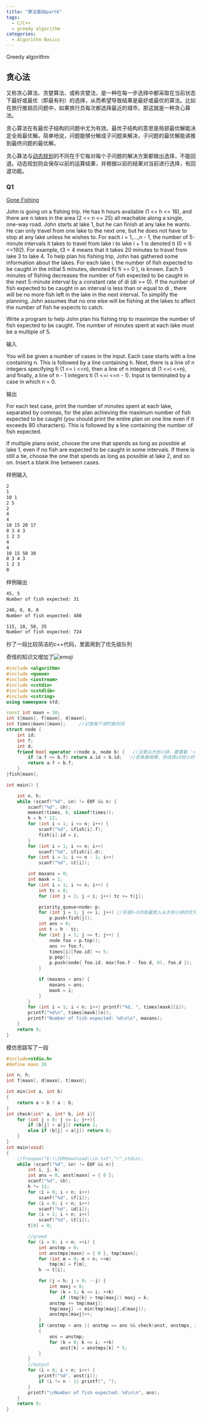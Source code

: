 ```yaml
---
title: "算法基础part6"
tags:
  - C/C++
  - greedy algorithm
categories:
  - Algorithm Basics
---
```

Greedy algorithm

## 贪心法
又称贪心算法、贪婪算法、或称贪婪法，是一种在每一步选择中都采取在当前状态下最好或最优（即最有利）的选择，从而希望导致结果是最好或最优的算法。比如在旅行推销员问题中，如果旅行员每次都选择最近的城市，那这就是一种贪心算法。

贪心算法在有最优子结构的问题中尤为有效。最优子结构的意思是局部最优解能决定全局最优解。简单地说，问题能够分解成子问题来解决，子问题的最优解能递推到最终问题的最优解。

贪心算法与[动态规划](https://gadada.github.io/algorithm%20basics/dynamic/)的不同在于它每对每个子问题的解决方案都做出选择，不能回退。动态规划则会保存以前的运算结果，并根据以前的结果对当前进行选择，有回退功能。

### Q1
[Gone Fishing](http://cxsjsxmooc.openjudge.cn/2020t2spring11/001/)

John is going on a fishing trip. He has h hours available (1 <= h <= 16), and there are n lakes in the area (2 <= n <= 25) all reachable along a single, one-way road. John starts at lake 1, but he can finish at any lake he wants. He can only travel from one lake to the next one, but he does not have to stop at any lake unless he wishes to. For each i = 1,...,n - 1, the number of 5-minute intervals it takes to travel from lake i to lake i + 1 is denoted ti (0 < ti <=192). For example, t3 = 4 means that it takes 20 minutes to travel from lake 3 to lake 4. To help plan his fishing trip, John has gathered some information about the lakes. For each lake i, the number of fish expected to be caught in the initial 5 minutes, denoted fi( fi >= 0 ), is known. Each 5 minutes of fishing decreases the number of fish expected to be caught in the next 5-minute interval by a constant rate of di (di >= 0). If the number of fish expected to be caught in an interval is less than or equal to di , there will be no more fish left in the lake in the next interval. To simplify the planning, John assumes that no one else will be fishing at the lakes to affect the number of fish he expects to catch.

Write a program to help John plan his fishing trip to maximize the number of fish expected to be caught. The number of minutes spent at each lake must be a multiple of 5.

输入

You will be given a number of cases in the input. Each case starts with a line containing n. This is followed by a line containing h. Next, there is a line of n integers specifying fi (1 <= i <=n), then a line of n integers di (1 <=i <=n), and finally, a line of n - 1 integers ti (1 <=i <=n - 1). Input is terminated by a case in which n = 0.

输出

For each test case, print the number of minutes spent at each lake, separated by commas, for the plan achieving the maximum number of fish expected to be caught (you should print the entire plan on one line even if it exceeds 80 characters). This is followed by a line containing the number of fish expected.

If multiple plans exist, choose the one that spends as long as possible at lake 1, even if no fish are expected to be caught in some intervals. If there is still a tie, choose the one that spends as long as possible at lake 2, and so on. Insert a blank line between cases.

样例输入

```markdown
2
1
10 1
2 5
2
4
4
10 15 20 17
0 3 4 3
1 2 3
4
4
10 15 50 30
0 3 4 3
1 2 3
0
```
样例输出

```markdown
45, 5
Number of fish expected: 31

240, 0, 0, 0
Number of fish expected: 480

115, 10, 50, 35
Number of fish expected: 724
```
抄了一段比较简洁的c++代码，里面用到了优先级队列

奇怪的知识又增加了![emoji]({{site.url}}{{site.baseurl}}/images/emoji/smart.png)

```c++
#include <algorithm>
#include <queue>
#include <iostream>
#include <cstdio>
#include <cstdlib>
#include <cstring>
using namespace std;

const int maxn = 30;
int t[maxn], f[maxn], d[maxn];
int times[maxn][maxn];     //记录每个湖钓鱼时间
struct node {
    int id;
    int f;
    int d;
    friend bool operator <(node a, node b) {   //注意从大到小排，要重载 '<'
        if (a.f == b.f) return a.id > b.id;   //若鱼数相等，则选择id较小的
        return a.f < b.f;
    }
}fish[maxn];

int main() {

    int n, h;
    while (scanf("%d", &n) != EOF && n) {
        scanf("%d", &h);
        memset(times, 0, sizeof(times));
        h = h * 12;
        for (int i = 1; i <= n; i++) {
            scanf("%d", &fish[i].f);
            fish[i].id = i;
        }
        for (int i = 1; i <= n; i++)
            scanf("%d", &fish[i].d);
        for (int i = 1; i <= n - 1; i++)
            scanf("%d", &t[i]);

        int maxans = 0;
        int maxk = 1;
        for (int i = 1; i <= n; i++) {
            int tc = 0;
            for (int j = 1; j < i; j++) tc += t[j];

            priority_queue<node> p;
            for (int j = 1; j <= i; j++) //将湖1~X的鱼量放入从大到小排的优先队列
                p.push(fish[j]);
            int ans = 0;
            int t = h - tc;
            for (int j = 1; j <= t; j++) {
                node foo = p.top();
                ans += foo.f;
                times[i][foo.id] += 5;
                p.pop();
                p.push(node{ foo.id, max(foo.f - foo.d, 0), foo.d });
            }

            if (maxans < ans) {
                maxans = ans;
                maxk = i;
            }
        }
        for (int i = 1; i < n; i++) printf("%d, ", times[maxk][i]);
        printf("%d\n", times[maxk][n]);
        printf("Number of fish expected: %d\n\n", maxans);
    }
    return 0;
}
```

模仿思路写了一段

```c
#include<stdio.h>
#define maxn 26

int n, h;
int f[maxn], d[maxn], t[maxn];

int min(int a, int b)
{
    return a < b ? a : b;
}
int check(int* a, int* b, int i){
    for (int j = 0; j <= i; j++){
        if (b[j] > a[j]) return 1;
        else if (b[j] < a[j]) return 0;
    }
}
int main(void)
{
    //freopen("E:\\IDMdownload\\in.txt","r",stdin);
    while (scanf("%d", &n) != EOF && n){
        int i, j, k;
        int ans = 0, anst[maxn] = { 0 };
        scanf("%d", &h);
        h *= 12;
        for (i = 0; i < n; i++)
            scanf("%d", &f[i]);
        for (i = 0; i < n; i++)
            scanf("%d", &d[i]);
        for (i = 1; i < n; i++)
            scanf("%d", &t[i]);
        t[0] = 0;

        //greed
        for (i = 0; i < n; ++i) {
            int anstmp = 0;
            int anstmps[maxn] = { 0 }, tmp[maxn];
            for (int m = 0; m < n; ++m)
                tmp[m] = f[m];
            h -= t[i];

            for (j = h; j > 0; --j) {
                int maxj = 0;
                for (k = 1; k <= i; ++k)
                    if (tmp[k] > tmp[maxj]) maxj = k;
                anstmp += tmp[maxj];
                tmp[maxj] -= min(tmp[maxj],d[maxj]);
                anstmps[maxj]++;
            }
            if (anstmp > ans || anstmp == ans && check(anst, anstmps, i))
            {
                ans = anstmp;
                for (k = 0; k <= i; ++k)
                    anst[k] = anstmps[k] * 5;
            }
        }
        //output
        for (i = 0; i < n; i++) {
            printf("%d", anst[i]);
            if (i != n - 1) printf(", ");
        }
        printf("\nNumber of fish expected: %d\n\n", ans);
    }
    return 0;
}
```

